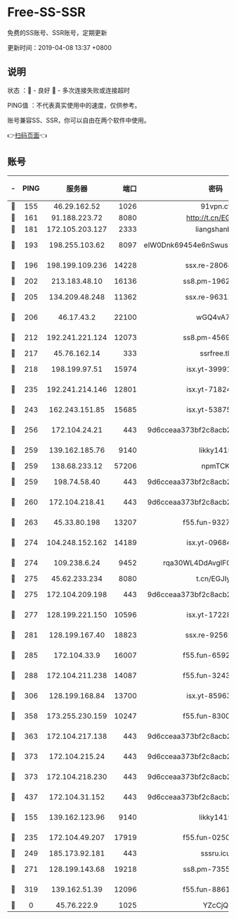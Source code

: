 # Free-SS-SSR

免费的SS账号、SSR账号，定期更新

更新时间：2019-04-08 13:37 +0800

## 说明

状态     ：🙂 - 良好 🙁 - 多次连接失败或连接超时

PING值   ：不代表真实使用中的速度，仅供参考。

账号兼容SS、SSR，你可以自由在两个软件中使用。

👉[扫码页面](https://liesauer.github.io/Free-SS-SSR/)👈

## 账号

|-|PING|服务器|端口|密码|加密方式|区域|
|:----:|:----:|:-----:|-----:|:----:|:----:|:----:|
|🙂|155|46.29.162.52|1026|91vpn.cf|rc4-md5|RU|
|🙂|161|91.188.223.72|8080|http://t.cn/EGJIyrl|rc4-md5|RU|
|🙂|181|172.105.203.127|2333|liangshanbo|chacha20|JP|
|🙂|193|198.255.103.62|8097|eIW0Dnk69454e6nSwuspv9DmS201tQ0D|aes-256-cfb|US|
|🙂|196|198.199.109.236|14228|ssx.re-28068094|aes-256-cfb|US|
|🙂|202|213.183.48.10|16136|ss8.pm-19627789|rc4-md5|RU|
|🙂|205|134.209.48.248|11362|ssx.re-96312869|aes-256-cfb|US|
|🙂|206|46.17.43.2|22100|wGQ4vA7D|aes-256-gcm|RU|
|🙂|212|192.241.221.124|12073|ss8.pm-45691802|aes-256-cfb|US|
|🙂|217|45.76.162.14|333|ssrfree.tk|rc4|SG|
|🙂|218|198.199.97.51|15974|isx.yt-39991423|aes-256-cfb|US|
|🙂|235|192.241.214.146|12801|isx.yt-71824298|aes-256-cfb|US|
|🙂|243|162.243.151.85|15685|isx.yt-53875045|aes-256-cfb|US|
|🙂|256|172.104.24.21|443|9d6cceaa373bf2c8acb22e60b6a58be6|aes-256-cfb|US|
|🙂|259|139.162.185.76|9140|likky1415|aes-256-cfb|DE|
|🙂|259|138.68.233.12|57206|npmTCK|rc4-md5|US|
|🙂|259|198.74.58.40|443|9d6cceaa373bf2c8acb22e60b6a58be6|aes-256-cfb|US|
|🙂|260|172.104.218.41|443|9d6cceaa373bf2c8acb22e60b6a58be6|aes-256-cfb|US|
|🙂|263|45.33.80.198|13207|f55.fun-93270323|aes-256-cfb|US|
|🙂|274|104.248.152.162|14189|isx.yt-09684732|aes-256-cfb|SG|
|🙂|274|109.238.6.24|9452|rqa30WL4DdAvgIFG6Fs3znzTa|aes-256-cfb|FR|
|🙂|275|45.62.233.234|8080|t.cn/EGJIyrl|rc4-md5|CA|
|🙂|275|172.104.209.198|443|9d6cceaa373bf2c8acb22e60b6a58be6|aes-256-cfb|US|
|🙂|277|128.199.221.150|10596|isx.yt-17228760|aes-256-cfb|SG|
|🙂|281|128.199.167.40|18823|ssx.re-92562343|aes-256-cfb|SG|
|🙂|285|172.104.33.9|16007|f55.fun-65922710|aes-256-cfb|SG|
|🙂|288|172.104.211.238|14087|f55.fun-32438458|aes-256-cfb|US|
|🙂|306|128.199.168.84|13700|isx.yt-85963683|aes-256-cfb|SG|
|🙂|358|173.255.230.159|10247|f55.fun-83008054|aes-256-cfb|US|
|🙂|363|172.104.217.138|443|9d6cceaa373bf2c8acb22e60b6a58be6|aes-256-cfb|US|
|🙂|373|172.104.215.24|443|9d6cceaa373bf2c8acb22e60b6a58be6|aes-256-cfb|US|
|🙂|373|172.104.218.230|443|9d6cceaa373bf2c8acb22e60b6a58be6|aes-256-cfb|US|
|🙂|437|172.104.31.152|443|9d6cceaa373bf2c8acb22e60b6a58be6|aes-256-cfb|US|
|🙂|155|139.162.123.96|9140|likky1415|aes-256-cfb|JP|
|🙂|235|172.104.49.207|17919|f55.fun-02500708|aes-256-cfb|SG|
|🙂|249|185.173.92.181|443|sssru.icu|rc4-md5|RU|
|🙂|271|128.199.143.68|19218|ss8.pm-73559472|aes-256-cfb|SG|
|🙂|319|139.162.51.39|12096|f55.fun-88617667|aes-256-cfb|SG|
|🙁|0|45.76.222.9|1025|YZcCjQ|rc4-md5|JP|
